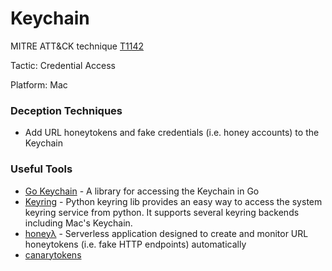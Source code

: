 # Keychain

MITRE ATT&CK technique [T1142](https://attack.mitre.org/wiki/Technique/T1142)

Tactic: Credential Access

Platform: Mac

### Deception Techniques
* Add URL honeytokens and fake credentials (i.e. honey accounts) to the Keychain

### Useful Tools
* [Go Keychain](https://github.com/keybase/go-keychain) - A library for accessing the Keychain in Go
* [Keyring](https://github.com/jaraco/keyring) - Python keyring lib provides an easy way to access the system keyring service from python. It supports several keyring backends including Mac's Keychain.
* [honeyλ](https://github.com/0x4D31/honeyLambda) - Serverless application designed to create and monitor URL honeytokens (i.e. fake HTTP endpoints) automatically
* [canarytokens](http://canarytokens.org)